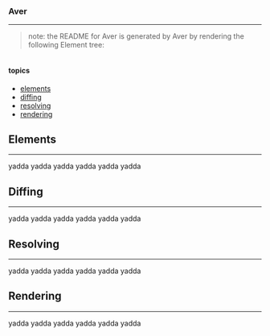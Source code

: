 ### Aver
---
> note: the README for Aver is generated by Aver by rendering the following Element tree:

```

```
#### topics
- [elements](#elements)
- [diffing](#diffing)
- [resolving](#resolving)
- [rendering](#rendering)
## Elements
---
yadda yadda yadda
yadda yadda yadda
## Diffing
---
yadda yadda yadda
yadda yadda yadda
## Resolving
---
yadda yadda yadda
yadda yadda yadda
## Rendering
---
yadda yadda yadda
yadda yadda yadda
